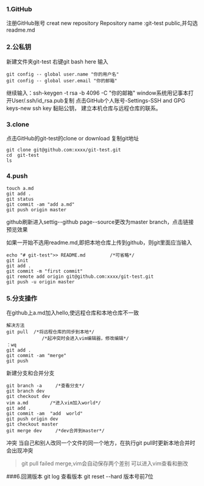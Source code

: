 ﻿### 1.GitHub
注册GitHub账号
creat new repository
Repository name :git-test
public,并勾选readme.md
### 2.公私钥
新建文件夹git-test
右键git bash here
输入
```
git config -- global user.name "你的用户名"
git config -- global user.email "你的邮箱"
```
继续输入：ssh-keygen -t rsa -b 4096 -C "你的邮箱"
window系统用记事本打开User/.ssh/id_rsa.pub复制
点击GitHub个人账号-Settings-SSH and GPG keys-new ssh key 黏贴公钥，
建立本机仓库与远程仓库的联系。
### 3.clone
点击GitHub的git-test的clone or download 复制git地址
```
git clone git@github.com:xxxx/git-test.git
cd  git-test
ls
```
### 4.push
```
touch a.md
git add .
git status
git commit -am "add a.md"
git push origin master
```
github刷新进入settig--github page--source更改为master branch，点击链接预览效果



如果一开始不选用readme.md,即把本地仓库上传到github，则git里面应当输入
```
echo "# git-test">> README.md         /*可省略*/
git init
git add .
git commit -m "first commit"
git remote add origin git@github.com:xxxx/git-test.git
git push -u origin master
```
### 5.分支操作
在github上a.md加入hello,使远程仓库和本地仓库不一致
```
解决方法
git pull  /*将远程仓库的同步到本地*/
             /*起冲突时会进入vim编辑器，修改编辑*/
：wq
git add .
git commit -am "merge"
git push
```

新建分支和合并分支
```
git branch -a     /*查看分支*/
git branch dev
git checkout dev
vim a.md        /*进入vim加入world*/
git add .
git commit -am  "add  world"
git push origin dev
git checkout master
git merge dev     /*dev合并到master*/
````

冲突
当自己和别人改同一个文件的同一个地方，在执行git pull时更新本地合并时会出现冲突

>git pull
failed merge,vim会自动保存两个差别
可以进入vim查看和删改


###6.回溯版本
git log 查看版本
git reset --hard 版本号前7位
